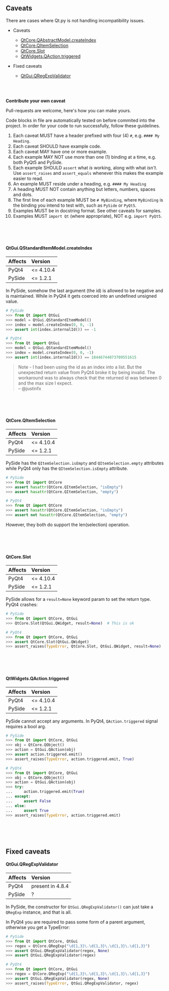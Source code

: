 ## Caveats

There are cases where Qt.py is not handling incompatibility issues.

- Caveats
  - [QtCore.QAbstractModel.createIndex](CAVEATS.md#qtcoreqabstractmodelcreateindex)
  - [QtCore.QItemSelection](CAVEATS.md#qtcoreqitemselection)
  - [QtCore.Slot](CAVEATS.md#qtcoreslot)
  - [QtWidgets.QAction.triggered](CAVEATS.md#qtwidgetsqactiontriggered)

- Fixed caveats
  - [QtGui.QRegExpValidator](CAVEATS.md#qtguiqregexpvalidator)

<br>
<br>

**Contribute your own caveat**

Pull-requests are welcome, here's how you can make yours.

Code blocks in file are automatically tested on before commited into the project. In order for your code to run successfully, follow these guidelines.

1. Each caveat MUST have a header prefixed with four (4) `#`, e.g. `#### My Heading`.
1. Each caveat SHOULD have example code.
1. Each caveat MAY have one or more example.
1. Each example MAY NOT use more than one (1) binding at a time, e.g. both PyQt5 and PySide.
1. Each example SHOULD `assert` what *is* working, along with what *isn't*. Use `assert_raises` and `assert_equals` whenever this makes the example easier to read.
1. An example MUST reside under a heading, e.g. `#### My Heading`
1. A heading MUST NOT contain anything but letters, numbers, spaces and dots.
1. The first line of each example MUST be `# MyBinding`, where `MyBinding` is the binding you intend to test with, such as `PySide` or `PyQt5`.
1. Examples MUST be in docstring format. See other caveats for samples.
1. Examples MUST `import Qt` (where appropriate), NOT e.g. `import PyQt5`.

<br>
<br>
<br>


#### QtGui.QStandardItemModel.createIndex

| Affects       | Version
|:--------------|:---------
| PyQt4         | <= 4.10.4
| PySide        | <= 1.2.1

In PySide, somehow the last argument (the id) is allowed to be negative and is maintained. While in PyQt4 it gets coerced into an undefined unsigned value.

```python
# PySide
>>> from Qt import QtGui
>>> model = QtGui.QStandardItemModel()
>>> index = model.createIndex(0, 0, -1)
>>> assert int(index.internalId()) == -1
```

```python
# PyQt4
>>> from Qt import QtGui
>>> model = QtGui.QStandardItemModel()
>>> index = model.createIndex(0, 0, -1)
>>> assert int(index.internalId()) == 18446744073709551615
```

> Note - I had been using the id as an index into a list. But the unexpected return value from PyQt4 broke it by being invalid. The workaround was to always check that the returned id was between 0 and the max size I expect.  
– @justinfx

<br>
<br>
<br>

#### QtCore.QItemSelection

| Affects       | Version
|:--------------|:---------
| PyQt4         | <= 4.10.4
| PySide        | <= 1.2.1

PySide has the `QItemSelection.isEmpty` and `QItemSelection.empty` attributes while PyQt4 only has the `QItemSelection.isEmpty` attribute.

```python
# PySide
>>> from Qt import QtCore
>>> assert hasattr(QtCore.QItemSelection, "isEmpty")
>>> assert hasattr(QtCore.QItemSelection, "empty")
```

```python
# PyQt4
>>> from Qt import QtCore
>>> assert hasattr(QtCore.QItemSelection, "isEmpty")
>>> assert not hasattr(QtCore.QItemSelection, "empty")
```

However, they both do support the len(selection) operation.

<br>
<br>
<br>


#### QtCore.Slot

| Affects       | Version
|:--------------|:---------
| PyQt4         | <= 4.10.4
| PySide        | <= 1.2.1

PySide allows for a `result=None` keyword param to set the return type. PyQt4 crashes:

```python
# PySide
>>> from Qt import QtCore, QtGui
>>> QtCore.Slot(QtGui.QWidget, result=None)  # This is ok
```

```python
# PyQt4
>>> from Qt import QtCore, QtGui
>>> assert QtCore.Slot(QtGui.QWidget)
>>> assert_raises(TypeError, QtCore.Slot, QtGui.QWidget, result=None)
```


<br>
<br>
<br>


#### QtWidgets.QAction.triggered

| Affects       | Version
|:--------------|:---------
| PyQt4         | <= 4.10.4
| PySide        | <= 1.2.1

PySide cannot accept any arguments. In PyQt4, `QAction.triggered` signal requires a bool arg.

```python
# PySide
>>> from Qt import QtCore, QtGui
>>> obj = QtCore.QObject()
>>> action = QtGui.QAction(obj)
>>> assert action.triggered.emit()
>>> assert_raises(TypeError, action.triggered.emit, True)
```

```python
# PyQt4
>>> from Qt import QtCore, QtGui
>>> obj = QtCore.QObject()
>>> action = QtGui.QAction(obj)
>>> try:
...     action.triggered.emit(True)
... except:
...     assert False
... else:
...     assert True
>>> assert_raises(TypeError, action.triggered.emit)
```

<br>
<br>
<br>


## Fixed caveats

#### QtGui.QRegExpValidator

| Affects       | Version
|:--------------|:-----------------
| PyQt4         | present in 4.8.4
| PySide        | ?

In PySide, the constructor for `QtGui.QRegExpValidator()` can just take a `QRegExp` instance, and that is all.

In PyQt4 you are required to pass some form of a parent argument, otherwise you get a TypeError:

```python
# PySide
>>> from Qt import QtCore, QtGui
>>> regex = QtCore.QRegExp("\d{1,3}\.\d{1,3}\.\d{1,3}\.\d{1,3}")
>>> assert QtGui.QRegExpValidator(regex, None)
>>> assert QtGui.QRegExpValidator(regex)
```

```python
# PyQt4
>>> from Qt import QtCore, QtGui
>>> regex = QtCore.QRegExp("\d{1,3}\.\d{1,3}\.\d{1,3}\.\d{1,3}")
>>> assert QtGui.QRegExpValidator(regex, None)
>>> assert_raises(TypeError, QtGui.QRegExpValidator, regex)
```

<br>
<br>
<br>
